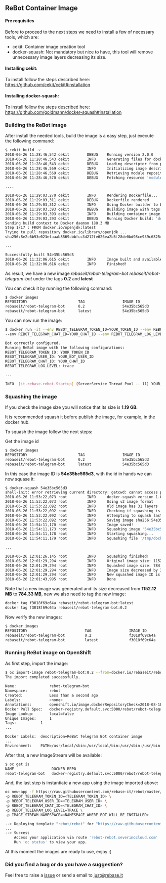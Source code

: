 ## ReBot Container Image


#### Pre requisites

Before to proceed to the next steps we need to install a few of necessary tools, which are:

 - cekit: Container image creation tool
 - docker-squash: Not mandatory but nice to have, this tool will remove unnecessary image layers decreasing its size.
 
 
#### Installing cekit:
 
To install follow the steps described here: https://github.com/cekit/cekit#installation
 
 
#### Installing docker-squash:
 
To install follow the steps described here: https://github.com/goldmann/docker-squash#installation
  
  

### Building the ReBot image

After install the needed tools, build the image is a easy step, just execute the following command:


```bash
$ cekit build -v
2018-06-26 11:28:46,542 cekit        DEBUG    Running version 2.0.0
2018-06-26 11:28:46,543 cekit        INFO     Generating files for docker engine.
2018-06-26 11:28:46,543 cekit        DEBUG    Loading descriptor from path 'image.yaml'.
2018-06-26 11:28:46,569 cekit        INFO     Initializing image descriptor...
2018-06-26 11:28:46,569 cekit        DEBUG    Retrieving module repositories for 'rebaseit/rebot-telegram-bot'
2018-06-26 11:28:46,570 cekit        DEBUG    Fetching resource 'modules'

....

2018-06-26 11:29:03,270 cekit        INFO     Rendering Dockerfile...
2018-06-26 11:29:03,311 cekit        DEBUG    Dockerfile rendered
2018-06-26 11:29:03,312 cekit        INFO     Using Docker builder to build the image.
2018-06-26 11:29:03,393 cekit        DEBUG    Building image with tags: 'rebaseit/rebot-telegram-bot:0.2', 'rebaseit/rebot-telegram-bot:latest'
2018-06-26 11:29:03,393 cekit        INFO     Building container image...
2018-06-26 11:29:03,393 cekit        DEBUG    Running Docker build: 'docker build -t rebaseit/rebot-telegram-bot:0.2 -t rebaseit/rebot-telegram-bot:latest target/image'
Sending build context to Docker daemon 188.3 MB
Step 1/17 : FROM docker.io/openjdk:latest
Trying to pull repository docker.io/library/openjdk ... 
sha256:8e2c6b93e023efaaab8569cbbfcc3d212fe626ea2b5f28de0bd98ce939c68254: Pulling from docker.io/library/openjdk

...

Successfully built 54e35bc565d3
2018-06-26 11:32:06,615 cekit        INFO     Image built and available under following tags: rebaseit/rebot-telegram-bot:0.2, rebaseit/rebot-telegram-bot:latest
2018-06-26 11:32:06,616 cekit        INFO     Finished!

```


As result, we have a new image *rebaseit/rebot-telegram-bot rebaseit/rebot-telegram-bot* under the tags **0.2** and **latest**


You can check it by running the following command:

```bash
$ docker images
REPOSITORY                       TAG                 IMAGE ID            CREATED             SIZE
rebaseit/rebot-telegram-bot      0.2                 54e35bc565d3        2 minutes ago       1.19 GB
rebaseit/rebot-telegram-bot      latest              54e35bc565d3        2 minutes ago       1.19 GB

```

You can now run the image:

```bash
$ docker run -it --env REBOT_TELEGRAM_TOKEN_ID=YOUR_TOKEN_ID --env REBOT_TELEGRAM_USER_ID=YOUR_BOT_USER_ID \ 
--env REBOT_TELEGRAM_CHAT_ID=YOUR_CHAT_ID --env REBOT_TELEGRAM_LOG_LEVEL=trace rebaseit/rebot:latest

Bot correctly configured.
Running ReBot image with the following configurations:
REBOT_TELEGRAM_TOKEN_ID: YOUR_TOKEN_ID
REBOT_TELEGRAM_USER_ID: YOUR_BOT_USER_ID
REBOT_TELEGRAM_CHAT_ID: YOUR_CHAT_ID
REBOT_TELEGRAM_LOG_LEVEL: trace

...

INFO  [it.rebase.rebot.Startup] (ServerService Thread Pool -- 11) YOUR_BOT_USER_ID successfully started.
```


### Squashing the image

If you check the image size you will notice that its size is **1.19 GB**.

It is recommended squash it before publish the image, for example, in the docker hub.

To squash the image follow the next steps:


Get the image id
```bash
$ docker images
REPOSITORY                       TAG                 IMAGE ID            CREATED             SIZE
rebaseit/rebot-telegram-bot      0.2                 54e35bc565d3        2 minutes ago       1.19 GB
rebaseit/rebot-telegram-bot      latest              54e35bc565d3        2 minutes ago       1.19 GB
```

In this case the image ID is **54e35bc565d3**, with the id in hands we can now squase it:


```bash
$ docker-squash 54e35bc565d3
shell-init: error retrieving current directory: getcwd: cannot access parent directories: No such file or directory
2018-06-26 11:53:22,073 root         INFO     docker-squash version 1.0.8rc1.dev, Docker 63758e0-unsupported, API 1.26...
2018-06-26 11:53:22,073 root         INFO     Using v2 image format
2018-06-26 11:53:22,092 root         INFO     Old image has 31 layers
2018-06-26 11:53:22,092 root         INFO     Checking if squashing is necessary...
2018-06-26 11:53:22,092 root         INFO     Attempting to squash last 31 layers...
2018-06-26 11:53:22,092 root         INFO     Saving image sha256:54e35bc565d32b59c95b6b1cb088f4274a86c60a6175c95e29500ae89b8553c9 to /tmp/docker-squash-HvmLAk/old directory...
2018-06-26 11:54:11,170 root         INFO     Image saved!
2018-06-26 11:54:11,173 root         INFO     Squashing image '54e35bc565d3'...
2018-06-26 11:54:11,178 root         INFO     Starting squashing...
2018-06-26 11:54:11,179 root         INFO     Squashing file '/tmp/docker-squash-HvmLAk/old/3be29e356418770588fde87e9fd45ec297d6203fe5b6ceb242f5cd4e656362ee/layer.tar'...

...

2018-06-26 12:01:26,145 root         INFO     Squashing finished!
2018-06-26 12:01:29,294 root         INFO     Original image size: 1152.12 MB
2018-06-26 12:01:29,294 root         INFO     Squashed image size: 784.33 MB
2018-06-26 12:01:29,294 root         INFO     Image size decreased by 31.92 %
2018-06-26 12:01:29,294 root         INFO     New squashed image ID is f3018f69c64aa5beae168e16b9583ca8de715afa4e63c826f971180f1708dc41
2018-06-26 12:01:43,995 root         INFO     Done
```

Note that a new image was generated and its size decreased from **1152.12 MB** to **784.33 MB**, new we also need to tag the new image:

```bash
docker tag f3018f69c64a rebaseit/rebot-telegram-bot:latest
docker tag f3018f69c64a rebaseit/rebot-telegram-bot:0.2
```

Now verify the new images:

```bash
$ docker images
REPOSITORY                          TAG                 IMAGE ID            CREATED             SIZE
rebaseit/rebot-telegram-bot         0.2                 f3018f69c64a        6 minutes ago       804 MB
rebaseit/rebot-telegram-bot         latest              f3018f69c64a        6 minutes ago       804 MB
```

### Running ReBot image on OpenShift

As first step, import the image:

```bash
$ oc import-image rebot-telegram-bot:0.2 --from=docker.io/rebaseit/rebot --confirm
The import completed successfully.
                                                                                  
Name:               rebot-telegram-bot
Namespace:          rebot
Created:            Less than a second ago
Labels:             <none>
Annotations:        openshift.io/image.dockerRepositoryCheck=2018-08-18T02:19:19Z
Docker Pull Spec:   docker-registry.default.svc:5000/rebot/rebot-telegram-bot
Image Lookup:       local=false
Unique Images:      1
Tags:		    1
...

Docker Labels:	description=ReBot Telegram Bot container image
...
Environment:	PATH=/usr/local/sbin:/usr/local/bin:/usr/sbin:/usr/bin:/sbin:/bin
```

After that, a new ImageStream will be available:

```bash
$ oc get is
NAME                 DOCKER REPO                                                 TAGS      UPDATED
rebot-telegram-bot   docker-registry.default.svc:5000/rebot/rebot-telegram-bot   0.2       5 minutes ago
```

And, the last step is instantiate a new app using the image imported above:

```bash
oc new-app -f https://raw.githubusercontent.com/rebase-it/rebot/master/rebot-container-image/template/rebot-application-template-for-k8s.yaml  \ 
-p REBOT_TELEGRAM_TOKEN_ID=<TELEGRAM_TOKEN_ID> \
-p REBOT_TELEGRAM_USER_ID=<TELEGRAM_USER_ID> \
-p REBOT_TELEGRAM_CHAT_ID=<TELEGRAM_CHAT_ID> \ 
-p REBOT_TELEGRAM_LOG_LEVEL=TRACE \
-p IMAGE_STREAM_NAMESPACE=<NAMESPACE_WHERE_BOT_WILL_BE_INSTALLED>

--> Deploying template "rebot/rebot" for "https://raw.githubusercontent.com/rebase-it/rebot/master/rebot-container-image/template/rebot-application-template-for-k8s.yaml" to project rebot
...
--> Success
    Access your application via route 'rebot-rebot.severinocloud.com' 
    Run 'oc status' to view your app.
```


At this moment the images are ready to use, enjoy :)

### Did you find a bug or do you have a suggestion?
Feel free to raise a [issue](https://github.com/rebase-it/rebot/issues/new) or send a email to just@rebase.it
